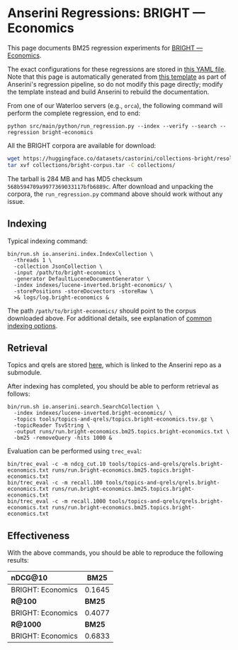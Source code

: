 # Anserini Regressions: BRIGHT &mdash; Economics

This page documents BM25 regression experiments for [BRIGHT &mdash; Economics](https://brightbenchmark.github.io/).

The exact configurations for these regressions are stored in [this YAML file](../../src/main/resources/regression/bright-economics.yaml).
Note that this page is automatically generated from [this template](../../src/main/resources/docgen/templates/bright-economics.template) as part of Anserini's regression pipeline, so do not modify this page directly; modify the template instead and build Anserini to rebuild the documentation.

From one of our Waterloo servers (e.g., `orca`), the following command will perform the complete regression, end to end:

```
python src/main/python/run_regression.py --index --verify --search --regression bright-economics
```

All the BRIGHT corpora are available for download:

```bash
wget https://huggingface.co/datasets/castorini/collections-bright/resolve/main/bright-corpus.tar -P collections/
tar xvf collections/bright-corpus.tar -C collections/
```

The tarball is 284 MB and has MD5 checksum `568b594709a9977369033117bfb6889c`.
After download and unpacking the corpora, the `run_regression.py` command above should work without any issue.

## Indexing

Typical indexing command:

```
bin/run.sh io.anserini.index.IndexCollection \
  -threads 1 \
  -collection JsonCollection \
  -input /path/to/bright-economics \
  -generator DefaultLuceneDocumentGenerator \
  -index indexes/lucene-inverted.bright-economics/ \
  -storePositions -storeDocvectors -storeRaw \
  >& logs/log.bright-economics &
```

The path `/path/to/bright-economics/` should point to the corpus downloaded above.
For additional details, see explanation of [common indexing options](../../docs/common-indexing-options.md).

## Retrieval

Topics and qrels are stored [here](https://github.com/castorini/anserini-tools/tree/master/topics-and-qrels), which is linked to the Anserini repo as a submodule.

After indexing has completed, you should be able to perform retrieval as follows:

```
bin/run.sh io.anserini.search.SearchCollection \
  -index indexes/lucene-inverted.bright-economics/ \
  -topics tools/topics-and-qrels/topics.bright-economics.tsv.gz \
  -topicReader TsvString \
  -output runs/run.bright-economics.bm25.topics.bright-economics.txt \
  -bm25 -removeQuery -hits 1000 &
```

Evaluation can be performed using `trec_eval`:

```
bin/trec_eval -c -m ndcg_cut.10 tools/topics-and-qrels/qrels.bright-economics.txt runs/run.bright-economics.bm25.topics.bright-economics.txt
bin/trec_eval -c -m recall.100 tools/topics-and-qrels/qrels.bright-economics.txt runs/run.bright-economics.bm25.topics.bright-economics.txt
bin/trec_eval -c -m recall.1000 tools/topics-and-qrels/qrels.bright-economics.txt runs/run.bright-economics.bm25.topics.bright-economics.txt
```

## Effectiveness

With the above commands, you should be able to reproduce the following results:

| **nDCG@10**                                                                                                  | **BM25**  |
|:-------------------------------------------------------------------------------------------------------------|-----------|
| BRIGHT: Economics                                                                                            | 0.1645    |
| **R@100**                                                                                                    | **BM25**  |
| BRIGHT: Economics                                                                                            | 0.4077    |
| **R@1000**                                                                                                   | **BM25**  |
| BRIGHT: Economics                                                                                            | 0.6833    |
